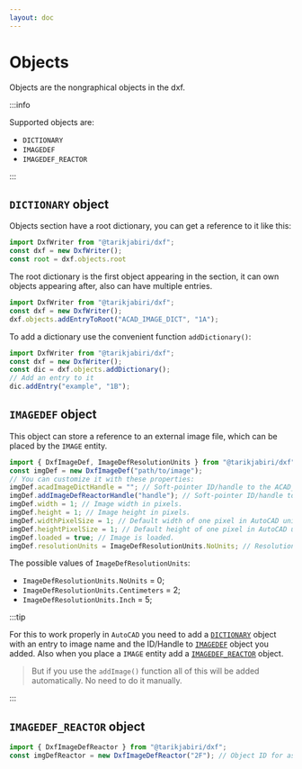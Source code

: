 ```yaml
---
layout: doc
---
```


# Objects

Objects are the nongraphical objects in the dxf.

:::info

Supported objects are:

- `DICTIONARY`
- `IMAGEDEF`
- `IMAGEDEF_REACTOR`

:::

## `DICTIONARY` object

Objects section have a root dictionary, you can get a reference to it like this:
```js
import DxfWriter from "@tarikjabiri/dxf";
const dxf = new DxfWriter();
const root = dxf.objects.root
```

The root dictionary is the first object appearing in the section, it can own objects appearing after, also can have multiple entries.


```js
import DxfWriter from "@tarikjabiri/dxf";
const dxf = new DxfWriter();
dxf.objects.addEntryToRoot("ACAD_IMAGE_DICT", "1A");
```

To add a dictionary use the convenient function `addDictionary()`:

```js
import DxfWriter from "@tarikjabiri/dxf";
const dxf = new DxfWriter();
const dic = dxf.objects.addDictionary();
// Add an entry to it
dic.addEntry("example", "1B");
```

## `IMAGEDEF` object

This object can store a reference to an external image file, which can be placed by the `IMAGE` entity.

```js
import { DxfImageDef, ImageDefResolutionUnits } from "@tarikjabiri/dxf";
const imgDef = new DxfImageDef("path/to/image");
// You can customize it with these properties:
imgDef.acadImageDictHandle = ""; // Soft-pointer ID/handle to the ACAD_IMAGE_DICT dictionary.
imgDef.addImageDefReactorHandle("handle"); // Soft-pointer ID/handle to IMAGEDEF_REACTOR object (multiple entries; one for each instance).
imgDef.width = 1; // Image width in pixels.
imgDef.height = 1; // Image height in pixels.
imgDef.widthPixelSize = 1; // Default width of one pixel in AutoCAD units.
imgDef.heightPixelSize = 1; // Default height of one pixel in AutoCAD units.
imgDef.loaded = true; // Image is loaded.
imgDef.resolutionUnits = ImageDefResolutionUnits.NoUnits; // Resolution units.
```

The possible values of `ImageDefResolutionUnits`:

- `ImageDefResolutionUnits.NoUnits` = 0;
- `ImageDefResolutionUnits.Centimeters` = 2;
- `ImageDefResolutionUnits.Inch` = 5;

:::tip

For this to work properly in `AutoCAD` you need to add a [`DICTIONARY`](#dictionary-object) object with an entry to image name and the ID/Handle to [`IMAGEDEF`](#imagedef-object) object you added. Also when you place a `IMAGE` entity add a [`IMAGEDEF_REACTOR`](#imagedef_reactor-object) object.

> But if you use the `addImage()` function all of this will be added automatically. No need to do it manually.

:::

## `IMAGEDEF_REACTOR` object

```js
import { DxfImageDefReactor } from "@tarikjabiri/dxf";
const imgDefReactor = new DxfImageDefReactor("2F"); // Object ID for associated image entity.
```
